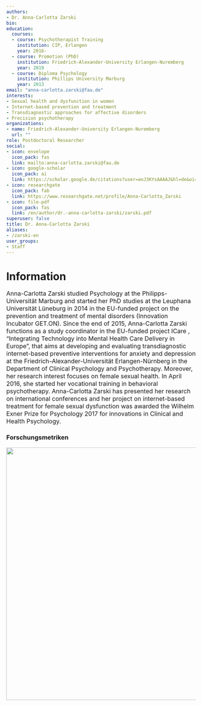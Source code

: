 ```yaml
---
authors:
- Dr. Anna-Carlotta Zarski
bio:
education:
  courses:
  - course: Psychotherapist Training
    institution: CIP, Erlangen
    year: 2016-
  - course: Promotion (PhD)
    institution: Friedrich-Alexander-University Erlangen-Nuremberg
    year: 2019
  - course: Diploma Psychology
    institution: Phillips University Marburg
    year: 2013
email: "anna-carlotta.zarski@fau.de"
interests:
- Sexual health and dysfunction in women
- Internet-based prevention and treatment
- Transdiagnostic approaches for affective disorders
- Precision psychotherapy
organizations:
- name: Friedrich-Alexander-University Erlangen-Nuremberg
  url: ""
role: Postdoctoral Researcher
social:
- icon: envelope
  icon_pack: fas
  link: mailto:anna-carlotta.zarski@fau.de
- icon: google-scholar
  icon_pack: ai
  link: https://scholar.google.de/citations?user=anJ3KYsAAAAJ&hl=de&oi=ao
- icon: researchgate
  icon_pack: fab
  link: https://www.researchgate.net/profile/Anna-Carlotta_Zarski
- icon: file-pdf
  icon_pack: fas
  link: /en/author/dr.-anna-carlotta-zarski/zarski.pdf
superuser: false
title: Dr. Anna-Carlotta Zarski
aliases:
- /zarski-en
user_groups:
- Staff
---
```


# Information

<font size="3">

Anna-Carlotta Zarski studied Psychology at the Philipps-Universität Marburg and started her PhD studies at the Leuphana Universität Lüneburg in 2014 in the EU-funded project on the prevention and treatment of mental disorders (Innovation Incubator GET.ON). Since the end of 2015, Anna-Carlotta Zarski functions as a study coordinator in the EU-funded project ICare , “Integrating Technology into Mental Health Care Delivery in Europe”, that aims at developing and evaluating transdiagnostic internet-based preventive interventions for anxiety and depression at the Friedrich-Alexander-Universität Erlangen-Nürnberg in the Department of Clinical Psychology and Psychotherapy. Moreover, her research interest focuses on female sexual health. In April 2016, she started her vocational training in behavioral psychotherapy. Anna-Carlotta Zarski has presented her research on international conferences and her project on internet-based treatment for female sexual dysfunction was awarded the Wilhelm Exner Prize for Psychology 2017 for innovations in Clinical and Health Psychology.

</font>


### Forschungsmetriken

<img src="/en/authors/zarski/_index_files/figure-html/unnamed-chunk-1-1.png" width="672" />
